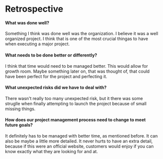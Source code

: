 # Retrospective
#### What was done well?
Something I think was done well was the organization. I believe it was a well organized project. I think that is one of the most crucial thingas to have when executing a major project.
#### What needs to be done better or differently?
I think that time would need to be managed better. This would allow for growth room. Maybe something later on, that was thought of, that could have been perfect for the project and perfecting it.
#### What unexpected risks did we have to deal with? 
There wasn't really too many unexpected risk, but it there was some struglle when finally attempting to launch the project because of small missing things.
#### How does our project management process need to change to meet future goals?
It definitely has to be managed with better time, as mentioned before. It can also be maybe a little more detailed. It never hurts to have an extra detail, because if this were an official website, customers would enjoy if you can know exactly what they are looking for and at. 